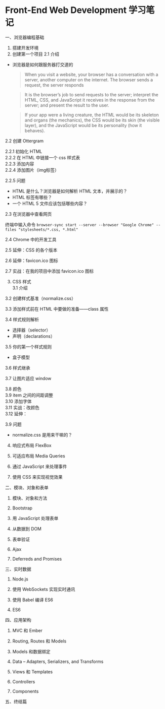 # Front-End Web Development 学习笔记


一、浏览器编程基础
1. 搭建开发环境
2. 创建第一个项目
2.1 介绍        
- 浏览器是如何跟服务器打交道的
  > When you visit a website, your browser has a conversation with a server, another computer on the internet. The browser sends a request, the server responds

  > It is the browser’s job to send requests to the server; interpret the HTML, CSS, and JavaScript
it receives in the response from the server; and present the result to the user. 

  > If your app were a living creature, the HTML would be its skeleton and organs (the mechanics), the CSS would be its skin (the visible layer), and the JavaScript would be its personality (how it behaves).

2.2 创建 Ottergram        


2.2.1 初始化 HTML        
2.2.2 在 HTML 中链接一个 css 样式表        
2.2.3 添加内容        
2.2.4 添加图片（img标签）        

2.2.5 问题        
- HTML 是什么？浏览器是如何解析 HTML 文本，并展示的？        
- HTML 标签有哪些？
- 一个 HTML 5 文件应该包括哪些内容？

2.3 在浏览器中查看网页        

终端中输入命令 `browser-sync start --server --browser "Google Chrome"
--files "stylesheets/*.css, *.html"`

2.4 Chrome 中的开发工具        

2.5 延伸：CSS 的各个版本        

2.6 延伸：favicon.ico 图标        

2.7 实战：在我的项目中添加 favicon.ico 图标        

3. CSS 样式        
3.1 介绍        

3.2 创建样式基准（normalize.css）        

3.3 添加样式前在 HTML 中要做的准备——class 属性        

3.4 样式规则解析        
- 选择器（selector）        
- 声明（declarations）        

3.5 你的第一个样式规则        
- 盒子模型        

3.6 样式继承        

3.7 让图片适应 window        
        
3.8 颜色        
3.9 item 之间的间距调整        
3.10 添加字体        
3.11 实战：改颜色        
3.12 延伸：        

3.9 问题        
- normalize.css 是用来干嘛的？        

4. 响应式布局 FlexBox         

5. 可适应布局 Media Queries         

6. 通过 JavaScript 来处理事件        
        
7. 使用 CSS 来实现视觉效果        


二、模块、对象和表单

1. 模块、对象和方法

2. Bootstrap

3. 用 JavaScript 处理表单

4. 从数据到 DOM

5. 表单验证

6. Ajax

7. Deferreds and Promises

三、实时数据

1. Node.js

2. 使用 WebSockets 实现实时通讯

3. 使用 Babel 编译 ES6

4. ES6

        
四、应用架构


1. MVC 和 Ember

2.  Routing, Routes  和 Models

3. Models 和数据绑定

4. Data – Adapters, Serializers, and Transforms

5. Views 和 Templates

6. Controllers

7. Components


五、终结篇        
